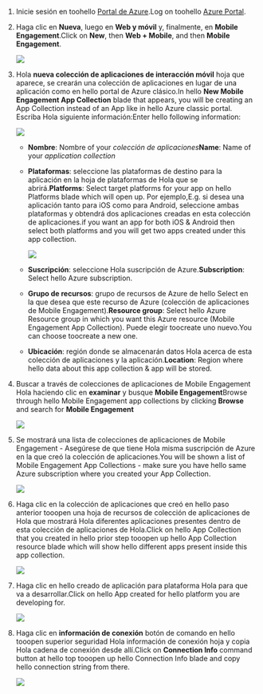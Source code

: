 
1. <span data-ttu-id="0f950-101">Inicie sesión en toohello [Portal de Azure](https://portal.azure.com).</span><span class="sxs-lookup"><span data-stu-id="0f950-101">Log on toohello [Azure Portal](https://portal.azure.com).</span></span>
2. <span data-ttu-id="0f950-102">Haga clic en **Nueva**, luego en **Web y móvil** y, finalmente, en **Mobile Engagement**.</span><span class="sxs-lookup"><span data-stu-id="0f950-102">Click on **New**, then **Web + Mobile**, and then **Mobile Engagement**.</span></span>
   
    ![](./media/mobile-engagement-create-app-in-portal-new/browse-azme-extension.png)
3. <span data-ttu-id="0f950-103">Hola **nueva colección de aplicaciones de interacción móvil** hoja que aparece, se crearán una colección de aplicaciones en lugar de una aplicación como en hello portal de Azure clásico.</span><span class="sxs-lookup"><span data-stu-id="0f950-103">In hello **New Mobile Engagement App Collection** blade that appears, you will be creating an App Collection instead of an App like in hello Azure classic portal.</span></span> <span data-ttu-id="0f950-104">Escriba Hola siguiente información:</span><span class="sxs-lookup"><span data-stu-id="0f950-104">Enter hello following information:</span></span>
   
    ![](./media/mobile-engagement-create-app-in-portal-new/new-azme-app.png)
   
   * <span data-ttu-id="0f950-105">**Nombre**: Nombre of your *colección de aplicaciones*</span><span class="sxs-lookup"><span data-stu-id="0f950-105">**Name**: Name of your *application collection*</span></span> 
   * <span data-ttu-id="0f950-106">**Plataformas**: seleccione las plataformas de destino para la aplicación en la hoja de plataformas de Hola que se abrirá.</span><span class="sxs-lookup"><span data-stu-id="0f950-106">**Platforms**: Select target platforms for your app on hello Platforms blade which will open up.</span></span> <span data-ttu-id="0f950-107">Por ejemplo,</span><span class="sxs-lookup"><span data-stu-id="0f950-107">E.g.</span></span> <span data-ttu-id="0f950-108">si desea una aplicación tanto para iOS como para Android, seleccione ambas plataformas y obtendrá dos aplicaciones creadas en esta colección de aplicaciones.</span><span class="sxs-lookup"><span data-stu-id="0f950-108">if you want an app for both iOS & Android then select both platforms and you will get two apps created under this app collection.</span></span> 
     
      ![](./media/mobile-engagement-create-app-in-portal-new/choose-platform.png)
   * <span data-ttu-id="0f950-109">**Suscripción**: seleccione Hola suscripción de Azure.</span><span class="sxs-lookup"><span data-stu-id="0f950-109">**Subscription**: Select hello Azure subscription.</span></span> 
   * <span data-ttu-id="0f950-110">**Grupo de recursos**: grupo de recursos de Azure de hello Select en la que desea que este recurso de Azure (colección de aplicaciones de Mobile Engagement).</span><span class="sxs-lookup"><span data-stu-id="0f950-110">**Resource group**: Select hello Azure Resource group in which you want this Azure resource (Mobile Engagement App Collection).</span></span> <span data-ttu-id="0f950-111">Puede elegir toocreate uno nuevo.</span><span class="sxs-lookup"><span data-stu-id="0f950-111">You can choose toocreate a new one.</span></span>  
   * <span data-ttu-id="0f950-112">**Ubicación**: región donde se almacenarán datos Hola acerca de esta colección de aplicaciones y la aplicación.</span><span class="sxs-lookup"><span data-stu-id="0f950-112">**Location**: Region where hello data about this app collection & app will be stored.</span></span>
4. <span data-ttu-id="0f950-113">Buscar a través de colecciones de aplicaciones de Mobile Engagement Hola haciendo clic en **examinar** y busque **Mobile Engagement**</span><span class="sxs-lookup"><span data-stu-id="0f950-113">Browse through hello Mobile Engagement app collections by clicking **Browse** and search for **Mobile Engagement**</span></span>
   
    ![](./media/mobile-engagement-create-app-in-portal-new/browse-mobile-engagement-menu.png)
5. <span data-ttu-id="0f950-114">Se mostrará una lista de colecciones de aplicaciones de Mobile Engagement - Asegúrese de que tiene Hola misma suscripción de Azure en la que creó la colección de aplicaciones.</span><span class="sxs-lookup"><span data-stu-id="0f950-114">You will be shown a list of Mobile Engagement App Collections - make sure you have hello same Azure subscription where you created your App Collection.</span></span>
   
    ![](./media/mobile-engagement-create-app-in-portal-new/browse-mobile-engagement.png)
6. <span data-ttu-id="0f950-115">Haga clic en la colección de aplicaciones que creó en hello paso anterior tooopen una hoja de recursos de colección de aplicaciones de Hola que mostrará Hola diferentes aplicaciones presentes dentro de esta colección de aplicaciones de Hola.</span><span class="sxs-lookup"><span data-stu-id="0f950-115">Click on hello App Collection that you created in hello prior step tooopen up hello App Collection resource blade which will show hello different apps present inside this app collection.</span></span> 
   
    ![](./media/mobile-engagement-create-app-in-portal-new/mobile-engagement-app-collection.png)
7. <span data-ttu-id="0f950-116">Haga clic en hello creado de aplicación para plataforma Hola para que va a desarrollar.</span><span class="sxs-lookup"><span data-stu-id="0f950-116">Click on hello App created for hello platform you are developing for.</span></span> 
   
    ![](./media/mobile-engagement-create-app-in-portal-new/mobile-engagement-app.png)
8. <span data-ttu-id="0f950-117">Haga clic en **información de conexión** botón de comando en hello tooopen superior seguridad Hola información de conexión hoja y copia Hola cadena de conexión desde allí.</span><span class="sxs-lookup"><span data-stu-id="0f950-117">Click on **Connection Info** command button at hello top tooopen up hello Connection Info blade and copy hello connection string from there.</span></span> 
   
    ![](./media/mobile-engagement-create-app-in-portal-new/app-connection-info.png)

